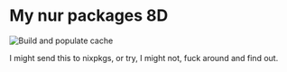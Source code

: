 # My nur packages 8D
![Build and populate cache](https://github.com/uniquepointer/nur-packages/workflows/Build%20and%20populate%20cache/badge.svg)

I might send this to nixpkgs, or try, I might not, fuck around and find out.

<!--
[![Cachix Cache](https://img.shields.io/badge/cachix-<YOUR_CACHIX_CACHE_NAME>-blue.svg)](https://<YOUR_CACHIX_CACHE_NAME>.cachix.org)
-->
